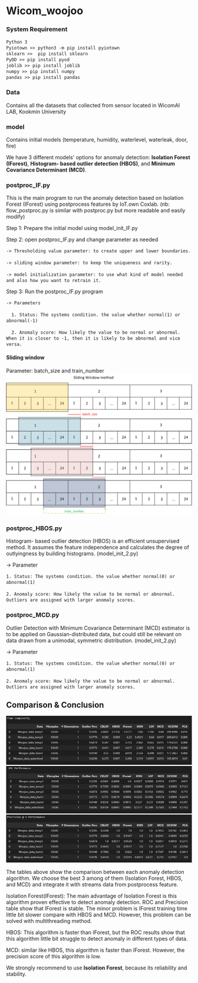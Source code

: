 # Wicom_woojoo

### System Requirement
    Python 3
    Pyiotown >> python3 -m pip install pyiotown
    sklearn >>  pip install sklearn
    PyOD >> pip install pyod    
    joblib >> pip install joblib
    numpy >> pip install numpy
    pandas >> pip install pandas 
### Data
Contains all the datasets that collected from sensor located in WicomAI LAB, Kookmin University
### model
Contains initial models (temperature, humidity, waterlevel, waterleak, door, fire)

We have 3 different models' options for anomaly detection: **Isolation Forest (IForest)**, **Histogram- based outlier detection (HBOS)**, and **Minimum Covariance Determinant (MCD)**.
### postproc_IF.py
This is the main program to run the anomaly detection based on Isolation Forest (IForest) using postprocess features by IoT.own Coxlab.
(nb: flow_postproc.py is similar with postproc.py but more readable and easily modify)

  Step 1: Prepare the initial model using model_init_IF.py
  
  Step 2: open postproc_IF.py and change parameter as needed
  
    -> Thresholding value parameter: to create upper and lower boundaries.
    
    -> sliding window parameter: to keep the uniqueness and rarity.
    
    -> model initialization parameter: to use what kind of model needed and also how you want to retrain it.
  Step 3: Run the postproc_IF.py program
  
    -> Parameters
    
      1. Status: The systems condition. the value whether normal(1) or abnormal(-1)
      
      2. Anomaly score: How likely the value to be normal or abnormal. When it is closer to -1, then it is likely to be abnormal and vice versa.

#### Sliding window
Parameter: batch_size and train_number
![sliding_window](/docs/sliding_window.png)

### postproc_HBOS.py
Histogram- based outlier detection (HBOS) is an efficient unsupervised method. It assumes the feature independence and calculates the degree of outlyingness by building histograms. (model_init_2.py)

  -> Parameter
  
    1. Status: The systems condition. the value whether normal(0) or abnormal(1)
    
    2. Anomaly score: How likely the value to be normal or abnormal. Outliers are assigned with larger anomaly scores.

### postproc_MCD.py
Outlier Detection with Minimum Covariance Determinant (MCD) estimator is to be applied on Gaussian-distributed data, but could still be relevant on data drawn from a unimodal, symmetric distribution.
(model_init_2.py)

  -> Parameter
  
    1. Status: The systems condition. the value whether normal(0) or abnormal(1)
    
    2. Anomaly score: How likely the value to be normal or abnormal. Outliers are assigned with larger anomaly scores.
    
## Comparison & Conclusion
![model_comparison1](/docs/result_timecomplexity.JPG)
![model_comparison2](/docs/result_roc.JPG)
![model_comparison3](/docs/result_precision.JPG)

The tables above show the comparison between each anomaly detection algorithm. We choose the best 3 among of them (Isolation Forest, HBOS, and MCD) and integrate it with streams data from postprocess feature.

Isolation Forest(IForest): The main advantage of Isolation Forest is this algorithm proven effective to detect anomaly detection. ROC and Precision table show that IForest is stable. The minor problem is IForest training time little bit slower compare with HBOS and MCD. However, this problem can be solved with multithreading method.

HBOS: This algorithm is faster than IForest, but the ROC results show that this algorithm little bit struggle to detect anomaly in different types of data.

MCD: similar like HBOS, this algorithm is faster than IForest. However, the precision score of this algorithm is low.

We strongly recommend to use **Isolation Forest**, because its reliability and stability.

